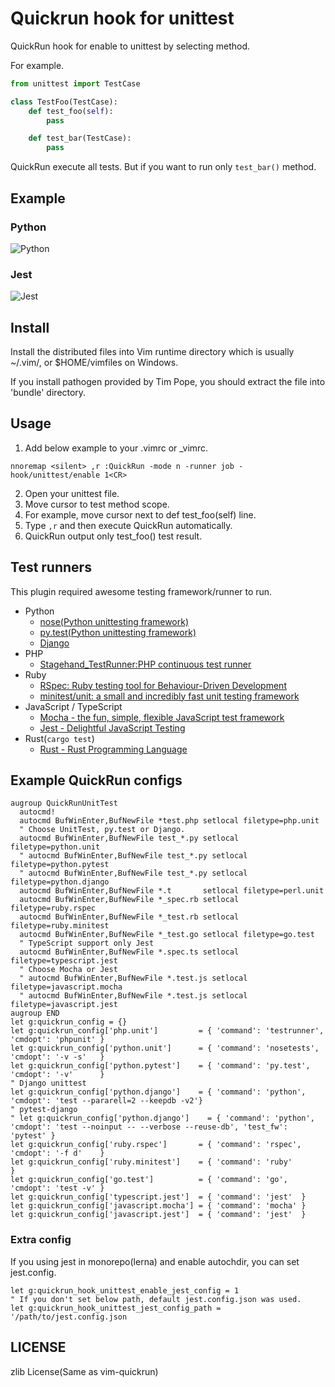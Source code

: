 # Quickrun hook for unittest

QuickRun hook for enable to unittest by selecting method.

For example.

```python
from unittest import TestCase

class TestFoo(TestCase):
    def test_foo(self):
        pass

    def test_bar(TestCase):
        pass
```

QuickRun execute all tests.
But if you want to run only `test_bar()` method.

## Example

### Python

![Python](./assets/python.gif)

### Jest

![Jest](./assets/jest.gif)

## Install

Install the distributed files into Vim runtime directory which is usually
~/.vim/, or $HOME/vimfiles on Windows.

If you install pathogen provided by Tim Pope, you should extract the
file into 'bundle' directory.

## Usage

1. Add below example to your .vimrc or _vimrc.
  ```viml
  nnoremap <silent> ,r :QuickRun -mode n -runner job -hook/unittest/enable 1<CR>
  ```

2. Open your unittest file.
3. Move cursor to test method scope.
4. For example, move cursor next to def test_foo(self) line.
5. Type `,r` and then execute QuickRun automatically.
6. QuickRun output only test_foo() test result.

## Test runners

This plugin required awesome testing framework/runner to run.

- Python
  - [nose(Python unittesting framework)](http://nose.readthedocs.org/en/latest/)
  - [py.test(Python unittesting framework)](http://pytest.org/latest/index.html)
  - [Django](https://docs.djangoproject.com/en/1.10/topics/testing/overview/#running-tests)
- PHP
  - [Stagehand_TestRunner:PHP continuous test runner](http://piece-framework.com/projects/stagehand-testrunner/wiki)
- Ruby
  - [RSpec: Ruby testing tool for Behaviour-Driven Development](http://rspec.info/)
  - [minitest/unit: a small and incredibly fast unit testing framework](https://github.com/seattlerb/minitest)
- JavaScript / TypeScript
  - [Mocha - the fun, simple, flexible JavaScript test framework](https://mochajs.org)
  - [Jest - Delightful JavaScript Testing](http://facebook.github.io/jest/)
- Rust(`cargo test`)
  - [Rust - Rust Programming Language](https://doc.rust-lang.org/stable/rust-by-example/testing.html)

## Example QuickRun configs

```viml
augroup QuickRunUnitTest
  autocmd!
  autocmd BufWinEnter,BufNewFile *test.php setlocal filetype=php.unit
  " Choose UnitTest, py.test or Django.
  autocmd BufWinEnter,BufNewFile test_*.py setlocal filetype=python.unit
  " autocmd BufWinEnter,BufNewFile test_*.py setlocal filetype=python.pytest
  " autocmd BufWinEnter,BufNewFile test_*.py setlocal filetype=python.django
  autocmd BufWinEnter,BufNewFile *.t       setlocal filetype=perl.unit
  autocmd BufWinEnter,BufNewFile *_spec.rb setlocal filetype=ruby.rspec
  autocmd BufWinEnter,BufNewFile *_test.rb setlocal filetype=ruby.minitest
  autocmd BufWinEnter,BufNewFile *_test.go setlocal filetype=go.test
  " TypeScript support only Jest
  autocmd BufWinEnter,BufNewFile *.spec.ts setlocal filetype=typescript.jest
  " Choose Mocha or Jest
  " autocmd BufWinEnter,BufNewFile *.test.js setlocal filetype=javascript.mocha
  " autocmd BufWinEnter,BufNewFile *.test.js setlocal filetype=javascript.jest
augroup END
let g:quickrun_config = {}
let g:quickrun_config['php.unit']         = { 'command': 'testrunner', 'cmdopt': 'phpunit' }
let g:quickrun_config['python.unit']      = { 'command': 'nosetests',  'cmdopt': '-v -s'   }
let g:quickrun_config['python.pytest']    = { 'command': 'py.test',    'cmdopt': '-v'      }
" Django unittest
let g:quickrun_config['python.django']    = { 'command': 'python',     'cmdopt': 'test --pararell=2 --keepdb -v2'}
" pytest-django
" let g:quickrun_config['python.django']    = { 'command': 'python',     'cmdopt': 'test --noinput -- --verbose --reuse-db', 'test_fw': 'pytest' }
let g:quickrun_config['ruby.rspec']       = { 'command': 'rspec',      'cmdopt': '-f d'    }
let g:quickrun_config['ruby.minitest']    = { 'command': 'ruby'                            }
let g:quickrun_config['go.test']          = { 'command': 'go',         'cmdopt': 'test -v' }
let g:quickrun_config['typescript.jest']  = { 'command': 'jest'  }
let g:quickrun_config['javascript.mocha'] = { 'command': 'mocha' }
let g:quickrun_config['javascript.jest']  = { 'command': 'jest'  }
```

### Extra config

If you using jest in monorepo(lerna) and enable autochdir, you can set jest.config.

```console
let g:quickrun_hook_unittest_enable_jest_config = 1
" If you don't set below path, default jest.config.json was used.
let g:quickrun_hook_unittest_jest_config_path = '/path/to/jest.config.json
```

## LICENSE

zlib License(Same as vim-quickrun)
